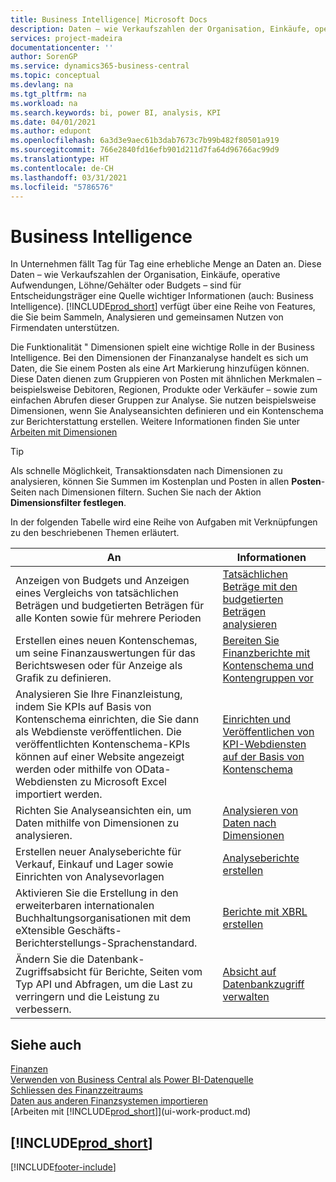 ```yaml
---
title: Business Intelligence| Microsoft Docs
description: Daten – wie Verkaufszahlen der Organisation, Einkäufe, operative Aufwendungen, Löhne/Gehälter oder Budgets analysieren und erfassen, die für Entscheidungsträger eine Quelle wichtiger Informationen sind.
services: project-madeira
documentationcenter: ''
author: SorenGP
ms.service: dynamics365-business-central
ms.topic: conceptual
ms.devlang: na
ms.tgt_pltfrm: na
ms.workload: na
ms.search.keywords: bi, power BI, analysis, KPI
ms.date: 04/01/2021
ms.author: edupont
ms.openlocfilehash: 6a3d3e9aec61b3dab7673c7b99b482f80501a919
ms.sourcegitcommit: 766e2840fd16efb901d211d7fa64d96766ac99d9
ms.translationtype: HT
ms.contentlocale: de-CH
ms.lasthandoff: 03/31/2021
ms.locfileid: "5786576"
---
```

# <a name="business-intelligence"></a>Business Intelligence
In Unternehmen fällt Tag für Tag eine erhebliche Menge an Daten an. Diese Daten – wie Verkaufszahlen der Organisation, Einkäufe, operative Aufwendungen, Löhne/Gehälter oder Budgets – sind für Entscheidungsträger eine Quelle wichtiger Informationen (auch: Business Intelligence). [!INCLUDE[prod_short](includes/prod_short.md)] verfügt über eine Reihe von Features, die Sie beim Sammeln, Analysieren und gemeinsamen Nutzen von Firmendaten unterstützen.

Die Funktionalität " Dimensionen spielt eine wichtige Rolle in der Business Intelligence. Bei den Dimensionen der Finanzanalyse handelt es sich um Daten, die Sie einem Posten als eine Art Markierung hinzufügen können. Diese Daten dienen zum Gruppieren von Posten mit ähnlichen Merkmalen – beispielsweise Debitoren, Regionen, Produkte oder Verkäufer – sowie zum einfachen Abrufen dieser Gruppen zur Analyse. Sie nutzen beispielsweise Dimensionen, wenn Sie Analyseansichten definieren und ein Kontenschema zur Berichterstattung erstellen. Weitere Informationen finden Sie unter [Arbeiten mit Dimensionen](finance-dimensions.md)

> [!TIP]
> Als schnelle Möglichkeit, Transaktionsdaten nach Dimensionen zu analysieren, können Sie Summen im Kostenplan und Posten in allen **Posten**-Seiten nach Dimensionen filtern. Suchen Sie nach der Aktion **Dimensionsfilter festlegen**.  

In der folgenden Tabelle wird eine Reihe von Aufgaben mit Verknüpfungen zu den beschriebenen Themen erläutert.  

| An | Informationen |
| --- | --- |
|Anzeigen von Budgets und Anzeigen eines Vergleichs von tatsächlichen Beträgen und budgetierten Beträgen für alle Konten sowie für mehrere Perioden|[Tatsächlichen Beträge mit den budgetierten Beträgen analysieren](bi-how-analyze-actual-versus-budget.md)|
|Erstellen eines neuen Kontenschemas, um seine Finanzauswertungen für das Berichtswesen oder für Anzeige als Grafik zu definieren.|[Bereiten Sie Finanzberichte mit Kontenschema und Kontengruppen vor](bi-how-work-account-schedule.md)|
|Analysieren Sie Ihre Finanzleistung, indem Sie KPIs auf Basis von Kontenschema einrichten, die Sie dann als Webdienste veröffentlichen. Die veröffentlichten Kontenschema-KPIs können auf einer Website angezeigt werden oder mithilfe von OData-Webdiensten zu Microsoft Excel importiert werden.|[Einrichten und Veröffentlichen von KPI-Webdiensten auf der Basis von Kontenschema](bi-how-to-set-up-and-publish-kpi-web-services-based-on-account-schedules.md)|
|Richten Sie Analyseansichten ein, um Daten mithilfe von Dimensionen zu analysieren.|[Analysieren von Daten nach Dimensionen](bi-how-analyze-data-dimension.md)|
|Erstellen neuer Analyseberichte für Verkauf, Einkauf und Lager sowie Einrichten von Analysevorlagen|[Analyseberichte erstellen](bi-how-create-analysis-views-reports.md)|
|Aktivieren Sie die Erstellung  in den erweiterbaren internationalen Buchhaltungsorganisationen mit dem eXtensible Geschäfts-Berichterstellungs-Sprachenstandard.|[Berichte mit XBRL erstellen](bi-create-reports-with-xbrl.md)|
|Ändern Sie die Datenbank-Zugriffsabsicht für Berichte, Seiten vom Typ API und Abfragen, um die Last zu verringern und die Leistung zu verbessern.|[Absicht auf Datenbankzugriff verwalten](admin-data-access-intent.md)|

## <a name="see-also"></a>Siehe auch
[Finanzen](finance.md)    
[Verwenden von Business Central als Power BI-Datenquelle](across-how-use-financials-data-source-powerbi.md)  
[Schliessen des Finanzzeitraums](year-close-years-periods.md)  
[Daten aus anderen Finanzsystemen importieren](across-import-data-configuration-packages.md)  
[Arbeiten mit [!INCLUDE[prod_short](includes/prod_short.md)]](ui-work-product.md)

## [!INCLUDE[prod_short](includes/free_trial_md.md)]  


[!INCLUDE[footer-include](includes/footer-banner.md)]